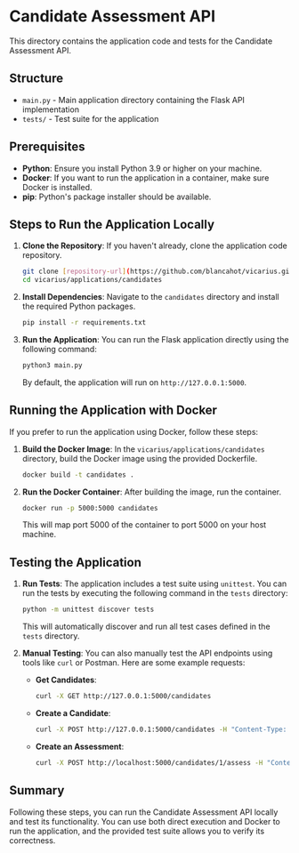 # Candidate Assessment API

This directory contains the application code and tests for the Candidate Assessment API.

## Structure

- `main.py` - Main application directory containing the Flask API implementation
- `tests/` - Test suite for the application

## Prerequisites

- **Python**: Ensure you install Python 3.9 or higher on your machine.
- **Docker**: If you want to run the application in a container, make sure Docker is installed.
- **pip**: Python's package installer should be available.

## Steps to Run the Application Locally

1. **Clone the Repository**: If you haven't already, clone the application code repository.

   ```bash
   git clone [repository-url](https://github.com/blancahot/vicarius.git)
   cd vicarius/applications/candidates
   ```

2. **Install Dependencies**: Navigate to the `candidates` directory and install the required Python packages.

   ```bash
   pip install -r requirements.txt
   ```

3. **Run the Application**: You can run the Flask application directly using the following command:

   ```bash
   python3 main.py
   ```

   By default, the application will run on `http://127.0.0.1:5000`.

## Running the Application with Docker

If you prefer to run the application using Docker, follow these steps:

1. **Build the Docker Image**: In the `vicarius/applications/candidates` directory, build the Docker image using the provided Dockerfile.

   ```bash
   docker build -t candidates .
   ```

2. **Run the Docker Container**: After building the image, run the container.

   ```bash
   docker run -p 5000:5000 candidates
   ```

   This will map port 5000 of the container to port 5000 on your host machine.

## Testing the Application

1. **Run Tests**: The application includes a test suite using `unittest`. You can run the tests by executing the following command in the `tests` directory:

   ```bash
   python -m unittest discover tests
   ```

   This will automatically discover and run all test cases defined in the `tests` directory.

2. **Manual Testing**: You can also manually test the API endpoints using tools like `curl` or Postman. Here are some example requests:

   - **Get Candidates**:
     ```bash
     curl -X GET http://127.0.0.1:5000/candidates
     ```

   - **Create a Candidate**:
     ```bash
     curl -X POST http://127.0.0.1:5000/candidates -H "Content-Type: application/json" -d '{"name": "Test User", "email": "test@example.com"}'
     ```
   - **Create an Assessment**:
     ```bash
     curl -X POST http://localhost:5000/candidates/1/assess -H "Content-Type: application/json" -d '{"skill": "Python", "score": 100}'
     ```

  
## Summary

Following these steps, you can run the Candidate Assessment API locally and test its functionality. You can use both direct execution and Docker to run the application, and the provided test suite allows you to verify its correctness.
